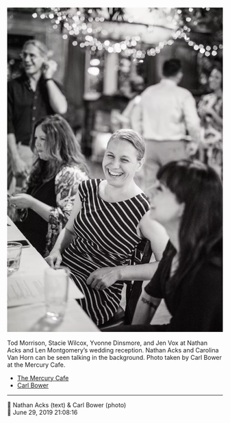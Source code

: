 ![Tod Morrison, Stacie Wilcox, Yvonne Dinsmore, and Jen Vox](assets/126544692b232b39e9d0150d2d159b4e.webp)

Tod Morrison, Stacie Wilcox, Yvonne Dinsmore, and Jen Vox at Nathan Acks and Len Montgomery’s wedding reception. Nathan Acks and Carolina Van Horn can be seen talking in the background. Photo taken by Carl Bower at the Mercury Cafe.

* [The Mercury Cafe](http://mercurycafe.com)
* [Carl Bower](https://carlbowerphotos.com)

- - - -

<span aria-hidden="true">👥</span> Nathan Acks (text) & Carl Bower (photo)  
<span aria-hidden="true">📅</span> June 29, 2019 21:08:16
